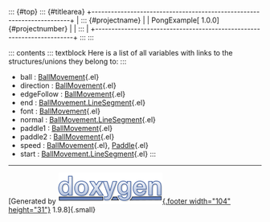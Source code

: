 ::: {#top}
::: {#titlearea}
+-----------------------------------------------------------------------+
| ::: {#projectname}                                                    |
| PongExample[ 1.0.0]{#projectnumber}                                   |
| :::                                                                   |
+-----------------------------------------------------------------------+
:::
:::

::: contents
::: textblock
Here is a list of all variables with links to the structures/unions they
belong to:
:::

-   ball : [BallMovement](class_ball_movement.html#ab2657ddd68ebf02876c11212145fcfdb){.el}
-   direction : [BallMovement](class_ball_movement.html#ac6a63f2cbb61ce14dda95621177ee843){.el}
-   edgeFollow : [BallMovement](class_ball_movement.html#aa33416010b3040ac39e7b02bfa7aa95a){.el}
-   end : [BallMovement.LineSegment](struct_ball_movement_1_1_line_segment.html#a69fc40fa8c0df4a8c088a9fdd6c97449){.el}
-   font : [BallMovement](class_ball_movement.html#a5866f553f594be14a85c88de4fcdf36f){.el}
-   normal : [BallMovement.LineSegment](struct_ball_movement_1_1_line_segment.html#a9c4654ac7f753bf2b97cad21ffc4c04c){.el}
-   paddle1 : [BallMovement](class_ball_movement.html#afc7bd1ba11daafd6825473d72337f708){.el}
-   paddle2 : [BallMovement](class_ball_movement.html#ae6fbc952b54fb915ac79385d0a55ecc0){.el}
-   speed : [BallMovement](class_ball_movement.html#ae5be514e8f3c1b3af767d5a8627c9277){.el},
    [Paddle](class_paddle.html#a25f7d923692a3ad5c5c394961a847a3a){.el}
-   start : [BallMovement.LineSegment](struct_ball_movement_1_1_line_segment.html#ab6925c20f22c7ed443f2a1710866c9e5){.el}
:::

------------------------------------------------------------------------

[Generated by [![doxygen](doxygen.svg){.footer width="104"
height="31"}](https://www.doxygen.org/index.html) 1.9.8]{.small}
